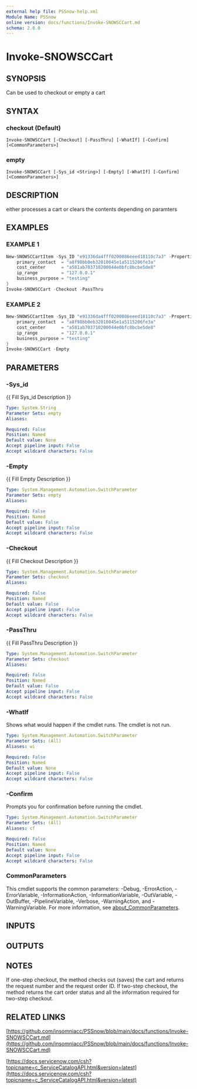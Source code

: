 ```yaml
---
external help file: PSSnow-help.xml
Module Name: PSSnow
online version: docs/functions/Invoke-SNOWSCCart.md
schema: 2.0.0
---
```


# Invoke-SNOWSCCart

## SYNOPSIS
Can be used to checkout or empty a cart

## SYNTAX

### checkout (Default)
```
Invoke-SNOWSCCart [-Checkout] [-PassThru] [-WhatIf] [-Confirm] [<CommonParameters>]
```

### empty
```
Invoke-SNOWSCCart [-Sys_id <String>] [-Empty] [-WhatIf] [-Confirm] [<CommonParameters>]
```

## DESCRIPTION
either processes a cart or clears the contents depending on paramters

## EXAMPLES

### EXAMPLE 1
```powershell
New-SNOWSCCartItem -Sys_ID "e91336da4fff0200086eeed18110c7a3" -Properties @{
    primary_contact  = "a8f98bb0eb32010045e1a5115206fe3a"
    cost_center      = "a581ab703710200044e0bfc8bcbe5de8"
    ip_range         = "127.0.0.1"
    business_purpose = "testing"
}
Invoke-SNOWSCCart -Checkout -PassThru
```

### EXAMPLE 2
```powershell
New-SNOWSCCartItem -Sys_ID "e91336da4fff0200086eeed18110c7a3" -Properties @{
    primary_contact  = "a8f98bb0eb32010045e1a5115206fe3a"
    cost_center      = "a581ab703710200044e0bfc8bcbe5de8"
    ip_range         = "127.0.0.1"
    business_purpose = "testing"
}
Invoke-SNOWSCCart -Empty
```

## PARAMETERS

### -Sys_id
{{ Fill Sys_id Description }}

```yaml
Type: System.String
Parameter Sets: empty
Aliases:

Required: False
Position: Named
Default value: None
Accept pipeline input: False
Accept wildcard characters: False
```

### -Empty
{{ Fill Empty Description }}

```yaml
Type: System.Management.Automation.SwitchParameter
Parameter Sets: empty
Aliases:

Required: False
Position: Named
Default value: False
Accept pipeline input: False
Accept wildcard characters: False
```

### -Checkout
{{ Fill Checkout Description }}

```yaml
Type: System.Management.Automation.SwitchParameter
Parameter Sets: checkout
Aliases:

Required: False
Position: Named
Default value: False
Accept pipeline input: False
Accept wildcard characters: False
```

### -PassThru
{{ Fill PassThru Description }}

```yaml
Type: System.Management.Automation.SwitchParameter
Parameter Sets: checkout
Aliases:

Required: False
Position: Named
Default value: False
Accept pipeline input: False
Accept wildcard characters: False
```

### -WhatIf
Shows what would happen if the cmdlet runs.
The cmdlet is not run.

```yaml
Type: System.Management.Automation.SwitchParameter
Parameter Sets: (All)
Aliases: wi

Required: False
Position: Named
Default value: None
Accept pipeline input: False
Accept wildcard characters: False
```

### -Confirm
Prompts you for confirmation before running the cmdlet.

```yaml
Type: System.Management.Automation.SwitchParameter
Parameter Sets: (All)
Aliases: cf

Required: False
Position: Named
Default value: None
Accept pipeline input: False
Accept wildcard characters: False
```

### CommonParameters
This cmdlet supports the common parameters: -Debug, -ErrorAction, -ErrorVariable, -InformationAction, -InformationVariable, -OutVariable, -OutBuffer, -PipelineVariable, -Verbose, -WarningAction, and -WarningVariable. For more information, see [about_CommonParameters](http://go.microsoft.com/fwlink/?LinkID=113216).

## INPUTS

## OUTPUTS

## NOTES
If one-step checkout, the method checks out (saves) the cart and returns the request number and the request order ID. 
If two-step checkout, the method returns the cart order status and all the information required for two-step checkout.

## RELATED LINKS

[https://github.com/insomniacc/PSSnow/blob/main/docs/functions/Invoke-SNOWSCCart.md](https://github.com/insomniacc/PSSnow/blob/main/docs/functions/Invoke-SNOWSCCart.md)

[https://docs.servicenow.com/csh?topicname=c_ServiceCatalogAPI.html&version=latest](https://docs.servicenow.com/csh?topicname=c_ServiceCatalogAPI.html&version=latest)


